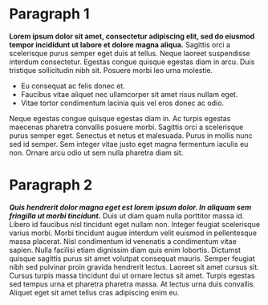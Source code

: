 # Paragraph 1
**Lorem ipsum dolor sit amet, consectetur adipiscing elit, sed do eiusmod tempor incididunt ut labore et dolore magna aliqua.**
Sagittis orci a scelerisque purus semper eget duis at tellus. Neque laoreet suspendisse interdum consectetur. Egestas congue quisque egestas diam in arcu. Duis tristique sollicitudin nibh sit. Posuere morbi leo urna molestie. 

* Eu consequat ac felis donec et.
* Faucibus vitae aliquet nec ullamcorper sit amet risus nullam eget.
* Vitae tortor condimentum lacinia quis vel eros donec ac odio.

Neque egestas congue quisque egestas diam in. Ac turpis egestas maecenas pharetra convallis posuere morbi. Sagittis orci a scelerisque purus semper eget. Senectus et netus et malesuada. Purus in mollis nunc sed id semper. Sem integer vitae justo eget magna fermentum iaculis eu non. Ornare arcu odio ut sem nulla pharetra diam sit.

# Paragraph 2
***Quis hendrerit dolor magna eget est lorem ipsum dolor. In aliquam sem fringilla ut morbi tincidunt.***
Duis ut diam quam nulla porttitor massa id. Libero id faucibus nisl tincidunt eget nullam non. Integer feugiat scelerisque varius morbi. Morbi tincidunt augue interdum velit euismod in pellentesque massa placerat. Nisl condimentum id venenatis a condimentum vitae sapien. Nulla facilisi etiam dignissim diam quis enim lobortis. Dictumst quisque sagittis purus sit amet volutpat consequat mauris. Semper feugiat nibh sed pulvinar proin gravida hendrerit lectus. Laoreet sit amet cursus sit. Cursus turpis massa tincidunt dui ut ornare lectus sit amet. Turpis egestas sed tempus urna et pharetra pharetra massa. At lectus urna duis convallis. Aliquet eget sit amet tellus cras adipiscing enim eu.